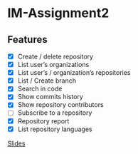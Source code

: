 # IM-Assignment2

## Features

- [x] Create / delete repository  
- [x] List user’s organizations  
- [x] List user’s / organization’s repositories  
- [x] List / Create branch  
- [x] Search in code  
- [x] Show commits history  
- [x] Show repository contributors  
- [ ] Subscribe to a repository  
- [x] Repository report
- [x] List repository languages

[Slides](https://docs.google.com/presentation/d/1Kxq10TodozaNQvFB-rA5qrCC0_Gy8O8n9J7CYIAGqBc/edit#slide=id.g312ebf66087_0_0)
